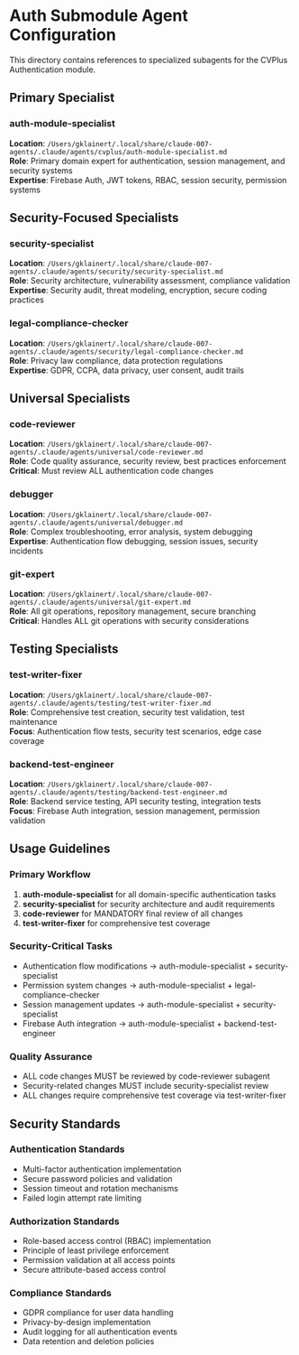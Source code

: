 # Auth Submodule Agent Configuration

This directory contains references to specialized subagents for the CVPlus Authentication module.

## Primary Specialist

### auth-module-specialist
**Location**: `/Users/gklainert/.local/share/claude-007-agents/.claude/agents/cvplus/auth-module-specialist.md`  
**Role**: Primary domain expert for authentication, session management, and security systems  
**Expertise**: Firebase Auth, JWT tokens, RBAC, session security, permission systems

## Security-Focused Specialists

### security-specialist  
**Location**: `/Users/gklainert/.local/share/claude-007-agents/.claude/agents/security/security-specialist.md`  
**Role**: Security architecture, vulnerability assessment, compliance validation  
**Expertise**: Security audit, threat modeling, encryption, secure coding practices

### legal-compliance-checker
**Location**: `/Users/gklainert/.local/share/claude-007-agents/.claude/agents/security/legal-compliance-checker.md`  
**Role**: Privacy law compliance, data protection regulations  
**Expertise**: GDPR, CCPA, data privacy, user consent, audit trails

## Universal Specialists

### code-reviewer
**Location**: `/Users/gklainert/.local/share/claude-007-agents/.claude/agents/universal/code-reviewer.md`  
**Role**: Code quality assurance, security review, best practices enforcement  
**Critical**: Must review ALL authentication code changes

### debugger
**Location**: `/Users/gklainert/.local/share/claude-007-agents/.claude/agents/universal/debugger.md`  
**Role**: Complex troubleshooting, error analysis, system debugging  
**Expertise**: Authentication flow debugging, session issues, security incidents

### git-expert
**Location**: `/Users/gklainert/.local/share/claude-007-agents/.claude/agents/universal/git-expert.md`  
**Role**: All git operations, repository management, secure branching  
**Critical**: Handles ALL git operations with security considerations

## Testing Specialists

### test-writer-fixer
**Location**: `/Users/gklainert/.local/share/claude-007-agents/.claude/agents/testing/test-writer-fixer.md`  
**Role**: Comprehensive test creation, security test validation, test maintenance  
**Focus**: Authentication flow tests, security test scenarios, edge case coverage

### backend-test-engineer
**Location**: `/Users/gklainert/.local/share/claude-007-agents/.claude/agents/testing/backend-test-engineer.md`  
**Role**: Backend service testing, API security testing, integration tests  
**Focus**: Firebase Auth integration, session management, permission validation

## Usage Guidelines

### Primary Workflow
1. **auth-module-specialist** for all domain-specific authentication tasks
2. **security-specialist** for security architecture and audit requirements
3. **code-reviewer** for MANDATORY final review of all changes
4. **test-writer-fixer** for comprehensive test coverage

### Security-Critical Tasks
- Authentication flow modifications → auth-module-specialist + security-specialist
- Permission system changes → auth-module-specialist + legal-compliance-checker  
- Session management updates → auth-module-specialist + security-specialist
- Firebase Auth integration → auth-module-specialist + backend-test-engineer

### Quality Assurance
- ALL code changes MUST be reviewed by code-reviewer subagent
- Security-related changes MUST include security-specialist review
- ALL changes require comprehensive test coverage via test-writer-fixer

## Security Standards

### Authentication Standards
- Multi-factor authentication implementation
- Secure password policies and validation
- Session timeout and rotation mechanisms
- Failed login attempt rate limiting

### Authorization Standards
- Role-based access control (RBAC) implementation
- Principle of least privilege enforcement
- Permission validation at all access points
- Secure attribute-based access control

### Compliance Standards
- GDPR compliance for user data handling
- Privacy-by-design implementation
- Audit logging for all authentication events
- Data retention and deletion policies
